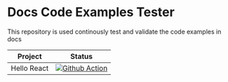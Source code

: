 # Docs Code Examples Tester
This repository is used continously test and validate the code examples in docs

| Project         | Status |
|--------------|--------|
| Hello React      | [![Github Action](https://github.com/teambit/docs-code-examples-tester/actions/workflows/hello-react-quickstart.yml/badge.svg)](https://github.com/teambit/docs-code-examples-tester/actions/workflows/hello-react-quickstart.yml) |

